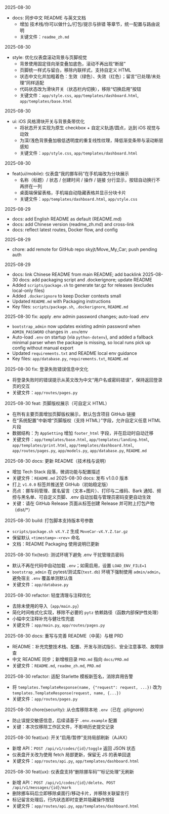 2025-08-30
- docs: 同步中文 README 与英文文档
  - 增加 技术栈/你可以做什么/打包/提示与排错 等章节，统一配置与路由说明
  - 关键文件：`readme_zh.md`

2025-08-30
- style: 优化仪表盘滚动背景与页脚视觉
  - 背景使用固定径向渐变叠加底色，滚动不再出现“断层”
  - 页脚统一样式与留白，移除内联样式，支持自定义 HTML
  - 状态中文化并加粗着色：生效（绿色）、失效（红色）；留言“已处理/未处理”同样适配
  - 代码状态改为滑块开关（状态栏内切换），移除“切换启用”按钮
  - 关键文件：`app/style.css`, `app/templates/dashboard.html`, `app/templates/base.html`

2025-08-30
- ui: iOS 风格滑块开关与背景条带优化
  - 将状态开关实现为原生 checkbox + 自定义轨道/圆点，达到 iOS 视觉与动效
  - 为深/浅色背景叠加极低透明度的重复线性纹理，降低渐变条带与滚动断层感知
  - 关键文件：`app/style.css`, `app/templates/dashboard.html`

2025-08-30
- feat(ui/mobile): 仪表盘“我的挪车码”在手机端改为分块展示
  - 名称（标题）/ 状态 / 创建时间 / 操作 / 链接 分行显示，按钮自动换行不再挤在一列
  - 桌面端保留表格，手机端自动隐藏表格并显示分块卡片
  - 关键文件：`app/templates/dashboard.html`, `app/style.css`

2025-08-29
- docs: add English README as default (README.md)
- docs: add Chinese version (readme_zh.md) and cross-link
- docs: reflect latest routes, Docker flow, and config

2025-08-29
- chore: add remote for GitHub repo skyjt/Move_My_Car; push pending auth

2025-08-29
- docs: link Chinese README from main README; add backlink
2025-08-30 docs: add packaging script and .dockerignore; update README
- Added `scripts/package.sh` to generate tar.gz for releases (excludes local-only files)
- Added `.dockerignore` to keep Docker contexts small
- Updated `README.md` with Packaging instructions
- Key files: `scripts/package.sh`, `.dockerignore`, `README.md`

2025-08-30 fix: apply .env admin password changes; auto-load .env
- `bootstrap_admin` now updates existing admin password when `ADMIN_PASSWORD` changes in `.env`/env
- Auto-load `.env` on startup (via `python-dotenv`), and added a fallback minimal parser when the package is missing, so local runs pick up config without manual export
- Updated `requirements.txt` and README local env guidance
- Key files: `app/database.py`, `requirements.txt`, `README.md`

2025-08-30 fix: 登录失败错误信息中文化
- 将登录失败时的错误提示从英文改为中文“用户名或密码错误”，保持返回登录页的交互
- 关键文件：`app/routes/pages.py`

2025-08-30 feat: 页脚版权展示（可自定义 HTML）
- 在所有主要页面增加页脚版权展示，默认包含项目 GitHub 链接
- 在“系统配置”中新增“页脚版权（支持 HTML）”字段，允许自定义任意 HTML 片段
- 数据结构：为 `AppSetting` 增加 `footer_html` 字段，并在启动时自动迁移
- 关键文件：`app/templates/base.html`, `app/templates/landing.html`, `app/templates/print.html`, `app/templates/dashboard.html`, `app/routes/pages.py`, `app/models.py`, `app/database.py`, `README.md`

2025-08-30 docs: 更新 README（技术栈与说明）
- 增加 Tech Stack 段落，微调功能与配置描述
- 关键文件：`README.md`
2025-08-30 docs: 发布 v1.0.0 版本
- 打上 `v1.0.0` 标签并推送至 GitHub（初始稳定版）
- 亮点：挪车码管理、匿名留言（文本+图片）、打印与二维码、Bark 通知、频控与黑名单、可自定义页脚、.env 自动加载与管理员密码变更自动生效
- 关键：请在 GitHub Release 页面从标签创建 Release 并可附上打包产物（dist/*）

2025-08-30 build: 打包脚本支持版本号参数
- `scripts/package.sh vX.Y.Z` 生成 `MoveCar-vX.Y.Z.tar.gz`
- 保留默认 `<timestamp>-<rev>` 命名
- 文档：README Packaging 使用说明已更新

2025-08-30 fix(test): 测试环境下避免 .env 干扰管理员密码
- 默认不再在代码中自动加载 `.env`；如需启用，设置 `LOAD_ENV_FILE=1`
- `bootstrap_admin` 在 pytest/测试库(`test.db`) 环境下强制使用 `admin/admin`，避免宿主 `.env` 覆盖单测默认值
- 关键文件：`app/database.py`

2025-08-30 refactor: 轻度清理与注释优化
- 去除未使用的导入（`app/main.py`）
- 简化时间格式化实现，移除不必要的 `pytz` 依赖路径（函数内部保护性处理）
- 小幅中文注释补充与健壮性兜底
- 关键文件：`app/main.py`, `app/routes/pages.py`

2025-08-30 docs: 重写与完善 README（中英）与根 PRD
- README：补充完整技术栈、配置、开发与测试指引、安全注意事项、故障排查
- 中文 README 同步；新增根目录 `PRD.md` 指向 `docs/PRD.md`
- 关键文件：`README.md`, `readme_zh.md`, `PRD.md`

2025-08-30 refactor: 适配 Starlette 模板新签名，消除弃用告警
- 将 `templates.TemplateResponse(name, {"request": request, ...})` 改为 `templates.TemplateResponse(request, name, {...})`
- 关键文件：`app/routes/pages.py`

2025-08-30 chore(security): 从仓库移除本地 `.env`（已在 .gitignore）
- 防止误提交敏感信息，后续请基于 `.env.example` 配置
- 关键：本次仅移除工作区文件，不影响历史提交记录

2025-08-30 feat(ux): 开关“启用/暂停”支持局部刷新（AJAX）
- 新增 API：`POST /api/v1/codes/{id}/toggle` 返回 JSON 状态
- 仪表盘开关改为使用 fetch 局部更新，保留无 JS 的表单回退
- 关键文件：`app/routes/api.py`, `app/templates/dashboard.html`

2025-08-30 feat(ux): 仪表盘支持“删除挪车码”“标记处理”无刷新
- 新增 API：`POST /api/v1/codes/{id}/delete`、`POST /api/v1/messages/{id}/mark`
- 删除挪车码后立即移除桌面行/移动卡片，并移除关联留言行
- 标记留言处理后，行内状态即时变更并隐藏操作按钮
- 关键文件：`app/routes/api.py`, `app/templates/dashboard.html`
